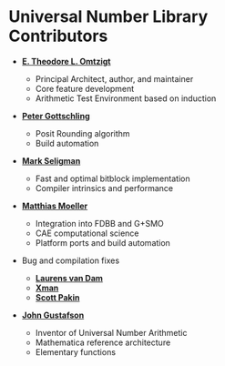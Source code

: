 Universal Number Library Contributors
============================================

* **[E. Theodore L. Omtzigt](https://github.com/Ravenwater)**

  * Principal Architect, author, and maintainer
  * Core feature development
  * Arithmetic Test Environment based on induction

* **[Peter Gottschling](https://github.com/petergottschling)**

  * Posit Rounding algorithm
  * Build automation

* **[Mark Seligman](https://github.com/caolan)**

  * Fast and optimal bitblock implementation
  * Compiler intrinsics and performance

* **[Matthias Moeller](https://github.com/mmoelle1)**

  * Integration into FDBB and G+SMO
  * CAE computational science
  * Platform ports and build automation
 
* Bug and compilation fixes
  * **[Laurens van Dam]( https://github.com/lvandam)**
  * **[Xman]( https://github.com/xman)**
  * **[Scott Pakin]( https://github.com/spakin)**
  
  
* **[John Gustafson](https://en.wikipedia.org/wiki/John_Gustafson_(scientist))**

  * Inventor of Universal Number Arithmetic
  * Mathematica reference architecture
  * Elementary functions